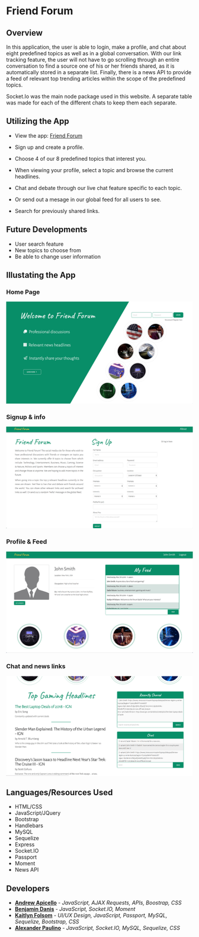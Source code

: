 # Friend Forum
 
## Overview

In this application, the user is able to login, make a profile, and chat about eight predefined topics as well as in a global conversation. With our link tracking feature, the user will not have to go scrolling through an entire conversation to find a source one of his or her friends shared, as it is automatically stored in a separate list.  Finally, there is a news API to provide a feed of relevant top trending articles within the scope of the predefined topics.

Socket.Io was the main node package used in this website. A separate table was made for each of the different chats to keep them each separate.

## Utilizing the App

* View the app: [Friend Forum](https://friend-forum.herokuapp.com)

* Sign up and create a profile.
* Choose 4 of our 8 predefined topics that interest you.
* When viewing your profile, select a topic and browse the current headlines.
* Chat and debate through our live chat feature specific to each topic.
* Or send out a mesage in our global feed for all users to see.
* Search for previously shared links.

## Future Developments 

* User search feature
* New topics to choose from
* Be able to change user information

## Illustating the App

### Home Page
![Home Page](public/images/home-page.png)

### Signup & info
![Sign up](public/images/signup-page.png)

### Profile & Feed
![Profile](public/images/profile.png)
### Chat and news links
![Links and Chat](public/images/headlines-chat.png)

## Languages/Resources Used
- HTML/CSS
- JavaScript/JQuery
- Bootstrap
- Handlebars
- MySQL
- Sequelize
- Express
- Socket.IO
- Passport
- Moment
- News API

## Developers

* [**Andrew Apicello**](https://github.com/andrew-apicello/) - *JavaScript, AJAX Requests, APIs, Boostrap, CSS*
* [**Benjamin Danis**](https://github.com/benjaminDanis) - *JavaScript, Socket.IO, Moment*
* [**Kaitlyn Folsom**](https://github.com/https://github.com/Jewel0106) - *UI/UX Design, JavaScript, Passport, MySQL, Sequelize, Bootstrap, CSS*
* [**Alexander Paulino**](https://github.com/alexanderpaulino) - *JavaScript, Socket.IO, MySQL, Sequelize, CSS*
